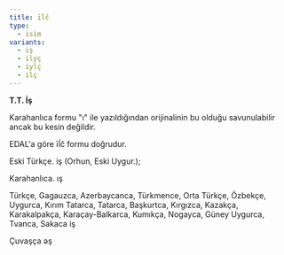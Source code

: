 ```yaml
---
title: īĺč
type:
  - isim
variants:
  - iş
  - ilyç
  - iylç
  - ilç
---
```

**T.T. İş**

Karahanlıca formu "ı" ile yazıldığından orijinalinin bu olduğu savunulabilir ancak bu kesin değildir.

EDAL'a göre īĺč formu doğrudur.

Eski Türkçe. iş (Orhun, Eski Uygur.);

Karahanlıca. ış

Türkçe, Gagauzca, Azerbaycanca, Türkmence, Orta Türkçe, Özbekçe, Uygurca, Kırım Tatarca, Tatarca, Başkurtca, Kırgızca, Kazakça, Karakalpakça, Karaçay-Balkarca, Kumıkça, Nogayca, Güney Uygurca, Tvanca, Sakaca iş

Çuvaşça əş
